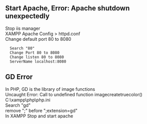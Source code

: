 ## Start Apache, Error: Apache shutdown unexpectedly
  Stop iis manager<br>
  XAMPP Apache Config > httpd.conf<br>
Change default port 80 to 8080
```
  Search "80"
  Change Port 80 to 8080
  Change listen 80 to 8080
  ServerName localhost:8080
```
## GD Error
In PHP, GD is the library of image functions<br>
Uncaught Error: Call to undefined function imagecreatetruecolor()<br>
C:\xampp\php\php.ini<br>
Search "gd"<br>
remove ";" before ";extension=gd"<br>
In XAMPP Stop and start apache
